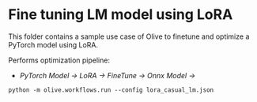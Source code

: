 # Fine tuning LM model using LoRA
This folder contains a sample use case of Olive to finetune and optimize a PyTorch model using LoRA.

Performs optimization pipeline:
- *PyTorch Model -> LoRA -> FineTune -> Onnx Model ->*

```
python -m olive.workflows.run --config lora_casual_lm.json
```
